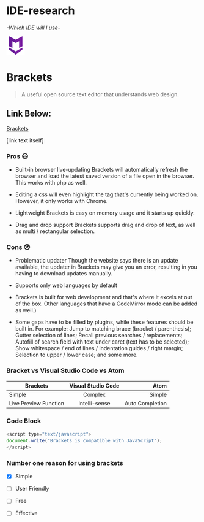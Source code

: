 # IDE-research
*-Which IDE will I use-*

![alt text](https://github.com/adam-p/markdown-here/raw/master/src/common/images/icon48.png)

 # Brackets
 > A useful open source text editor that understands web design.
 ## Link Below:
 [Brackets](http://brackets.io/ "Brackets")
 
[link text itself]

  ### Pros :smiley:
 
 - Built-in browser live-updating
Brackets will automatically refresh the browser and load the latest saved version of a file open in the browser. This works with php as well. 
- Editing a css will even highlight the tag that's currently being worked on. However, it only works with Chrome.

- Lightweight
Brackets is easy on memory usage and it starts up quickly.



- Drag and drop support
Brackets supports drag and drop of text, as well as multi / rectangular selection.


### Cons :disappointed:

 - Problematic updater
Though the website says there is an update available, the updater in Brackets may give you an error, resulting in you having to download updates manually.

 - Supports only web languages by default <but>
-  Brackets is built for web development and that's where it excels at out of the box. Other languages that have a CodeMirror mode can be added as well.)
  
  
<and language support plugins can be added>

- Some gaps have to be filled by plugins, while these features should be built in.
For example: Jump to matching brace (bracket / parenthesis);
Gutter selection of lines;
Recall previous searches / replacements;
Autofill of search field with text under caret (text has to be selected);
Show whitespace / end of lines / indentation guides / right margin;
Selection to upper / lower case;
and some more.


### Bracket vs Visual Studio Code vs Atom

| Brackets      | Visual Studio Code          | Atom  |
| ------------- |:-------------:| -----:|
| Simple               | Complex | Simple |
| Live Preview Function    | Intelli-sense      |  Auto Completion |


### Code Block

```javascript
<script type="text/javascript">  
document.write("Brackets is compatible with JavaScript");  
</script>  
```

### Number one reason for using brackets

 * [x] Simple
 * [ ] User Friendly
 * [ ] Free
 * [ ] Effective 
 




